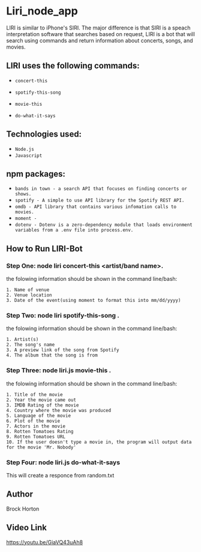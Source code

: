 # Liri_node_app

LIRI is similar to iPhone's SIRI. The major difference is that SIRI is a speach interpretation software that searches based on request, LIRI is a bot that will search using commands and return information about concerts, songs, and movies. 

## LIRI uses the following commands:

   * `concert-this`

   * `spotify-this-song`

   * `movie-this`

   * `do-what-it-says`

## Technologies used:
* `Node.js`
* `Javascript`

## npm packages:
* `bands in town - a search API that focuses on finding concerts or shows.`
* `spotify - A simple to use API library for the Spotify REST API.`
* `omdb - API library that contains various infomation calls to movies.`
* `moment - `
* `dotenv - Dotenv is a zero-dependency module that loads environment variables from a .env file into process.env.`

## How to Run LIRI-Bot

### Step One: node liri concert-this <artist/band name>.
the folowing information should be shown in the command line/bash:

  ```
  1. Name of venue
  2. Venue location
  3. Date of the event(using moment to format this into mm/dd/yyyy)
  ```

### Step Two: node liri spotify-this-song <song name here>.
the folowing information should be shown in the command line/bash:
  
  ```
  1. Artist(s)
  2. The song's name
  3. A preview link of the song from Spotify
  4. The album that the song is from
  ```

### Step Three: node liri.js movie-this <movie name here>.
the folowing information should be shown in the command line/bash:
  
  ```
  1. Title of the movie
  2. Year the movie came out
  3. IMDB Rating of the movie
  4. Country where the movie was produced
  5. Language of the movie
  6. Plot of the movie
  7. Actors in the movie
  8. Rotten Tomatoes Rating
  9. Rotten Tomatoes URL
  10. If the user doesn't type a movie in, the program will output data for the movie 'Mr. Nobody'
  ```

### Step Four: node liri.js do-what-it-says

This will create a responce from random.txt

## Author
Brock Horton 

## Video Link 
https://youtu.be/GiaVQ43uAh8
